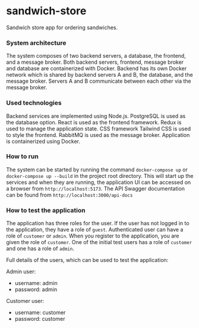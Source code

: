 # sandwich-store

Sandwich store app for ordering sandwiches.

### System architecture

The system composes of two backend servers, a database, the frontend, and a message broker.
Both backend servers, frontend, message broker and database are containerized with Docker.
Backend has its own Docker network which is shared by backend servers A and B, the database, and the message broker.
Servers A and B communicate between each other via the message broker.

### Used technologies

Backend services are implemented using Node.js. PostgreSQL is used as the database option.
React is used as the frontend framework. Redux is used to manage the application state. CSS framework Tailwind CSS is used to style the frontend.
RabbitMQ is used as the message broker.
Application is containerized using Docker.

### How to run

The system can be started by running the command `docker-compose up` or
`docker-compose up --build` in the project root directory. This will start up the
services and when they are running, the application UI can be accessed on a
browser from `http://localhost:5173`. The API Swagger documentation can be
found from `http://localhost:3000/api-docs`

### How to test the application

The application has three roles for the user. If the user has not logged in to the
application, they have a role of `guest`. Authenticated user can have a role of `customer` or `admin`.
When you register to the application, you are given the role of `customer`.
One of the initial test users has a role of `customer` and one has a role of `admin`.

Full details of the users, which can be used to test the application:

Admin user:

- username: admin
- password: admin

Customer user:

- username: customer
- password: customer

